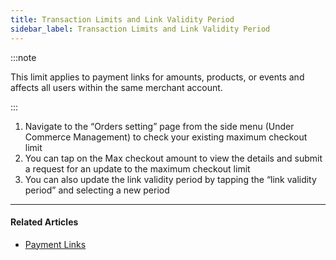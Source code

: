 ```yaml
---
title: Transaction Limits and Link Validity Period
sidebar_label: Transaction Limits and Link Validity Period
---
```


:::note

This limit applies to payment links for amounts, products, or events and affects all users within the same merchant account.

:::

1. Navigate to the “Orders setting” page from the side menu (Under Commerce Management) to check your existing maximum checkout limit
2. You can tap on the Max checkout amount to view the details and submit a request for an update to the maximum checkout limit
3. You can also update the link validity period by tapping the “link validity period” and selecting a new period

***

#### Related Articles

* [<ins>Payment Links</ins>](./payments-links)
